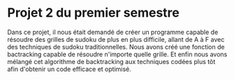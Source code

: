 # Projet 2 du premier semestre
Dans ce projet, il nous était demandé de créer un programme capable de résoudre des grilles de sudoku de plus en plus difficile, allant de A à F avec des techniques de sudoku traditionnelles. Nous avons créé une fonction de bactracking capable de résoudre n'importe quelle grille. Et enfin nous avons mélangé cet algorithme de backtracking aux techniques codées plus tôt afin d'obtenir un code efficace et optimisé.
